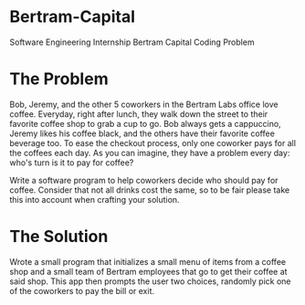 # Bertram-Capital
Software Engineering Internship Bertram Capital Coding Problem

# The Problem
Bob, Jeremy, and the other 5 coworkers in the Bertram Labs office love coffee. Everyday,
right after lunch, they walk down the street to their favorite coffee shop to grab a cup to go. Bob
always gets a cappuccino, Jeremy likes his coffee black, and the others have their favorite
coffee beverage too. To ease the checkout process, only one coworker pays for all the coffees
each day. As you can imagine, they have a problem every day: who's turn is it to pay for coffee?

Write a software program to help coworkers decide who should pay for coffee. Consider that
not all drinks cost the same, so to be fair please take this into account when crafting your
solution.

# The Solution
Wrote a small program that initializes a small menu of items from a coffee shop and a small team of Bertram employees that go to get their coffee at said shop. This app then prompts the user two choices, randomly pick one of the coworkers to pay the bill or exit.
